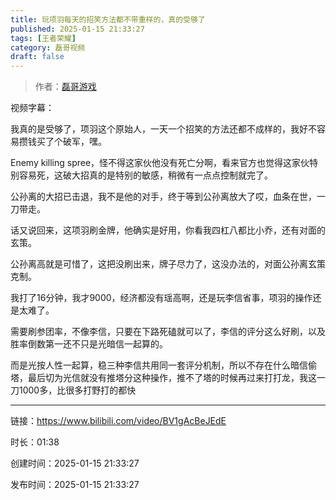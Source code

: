 ```yaml
---
title: 玩项羽每天的招笑方法都不带重样的，真的受够了
published: 2025-01-15 21:33:27
tags: [王者荣耀]
category: 磊哥视频
draft: false
---
```



> 作者：[磊哥游戏](https://space.bilibili.com/268941858?spm_id_from=333.788.upinfo.head.click)

视频字幕：

我真的是受够了，项羽这个原始人，一天一个招笑的方法还都不成样的，我好不容易攒钱买了个破军，嘿。

Enemy killing spree，怪不得这家伙他没有死亡分啊，看来官方也觉得这家伙特别容易死，这破大招真的是特别的敏感，稍微有一点点控制就完了。

公孙离的大招已击退，我不是他的对手，终于等到公孙离放大了哎，血条在世，一刀带走。

话又说回来，这项羽刷金牌，他确实是好用，你看我四杠八都比小乔，还有对面的玄策。

公孙离高就是可惜了，这把没刷出来，牌子尽力了，这没办法的，对面公孙离玄策克制。

我打了16分钟，我才9000，经济都没有瑶高啊，还是玩李信省事，项羽的操作还是太难了。

需要刷参团率，不像李信，只要在下路死磕就可以了，李信的评分这么好刷，以及胜率倒数第一还不只是光暗信一起算的。

而是光按人性一起算，稳三种李信共用同一套评分机制，所以不存在什么暗信偷塔，最后切为光信就没有推塔分这种操作，推不了塔的时候再过来打打龙，我这一刀1000多，比很多打野打的都快

---


链接：https://www.bilibili.com/video/BV1gAcBeJEdE



时长：01:38

创建时间：2025-01-15 21:33:27

发布时间：2025-01-15 21:33:27
